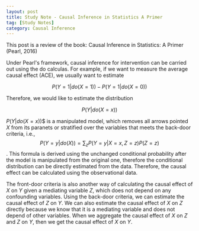 ```yaml
---
layout: post
title: Study Note - Causal Inference in Statistics A Primer
tag: [Study Notes]
category: Causal Inference
---
```


This post is a review of the book: Causal Inference in Statistics: A Primer (Pearl, 2016)

Under Pearl's framework, causal inference for intervention can be carried out using the do calculas. For example, if we want to measure the average causal effect (ACE), we usually want to estimate 

$$P(Y=1|do(X=1))-P(Y=1|do(X=0))$$

Therefore, we would like to estimate the distribution 

$$P(Y|do(X=x))$$

$P(Y|do(X=x))$$ is a manipulated model, which removes all arrows pointed $X$ from its paranets or stratified over the variables that meets the back-door criteria, i.e., $$P(Y=y | do(X)) = \sum_{z}P(Y=y | X=x, Z=z)P(Z=z)$$. This formula is derived using the unchanged conditional probability after the model is manipulated from the original one, therefore the conditional distribution can be directly estimated from the data. Therefore, the causal effect can be calculated using the observational data.

The front-door criteria is also another way of calculating the causal effect of $X$ on $Y$ given a mediating variable $Z$, which does not depend on any confounding variables. Using the back-door criteria, we can estimate the causal effect of $Z$ on $Y$. We can also estimate the causal effect of $X$ on $Z$ directly because we know that it is a mediating variable and does not depend of other variables. When we aggregate the causal effect of $X$ on $Z$ and $Z$ on  $Y$, then we get the causal effect of $X$ on $Y$.

 


<!--stackedit_data:
eyJoaXN0b3J5IjpbLTc4ODI3NjU1OCwtMTcyOTA1Njg2OCwtMT
U1NTU3ODM2OSwtMTQxODMyNjk1MiwxMjk3NjgwMl19
-->